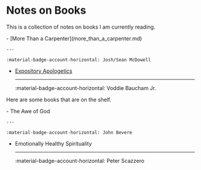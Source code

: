 # Notes on Books

This is a collection of notes on books I am currently reading.

<div class="grid cards" markdown>
  - [More Than a Carpenter](more_than_a_carpenter.md)

    ---
  
    :material-badge-account-horizontal: Josh/Sean McDowell
  
  - [Expository Apologetics](expository_apologetics.md)

    ---

    :material-badge-account-horizontal: Voddie Baucham Jr.
</div>

Here are some books that are on the shelf.

<div class="grid cards" markdown>
  - The Awe of God

    ---

    :material-badge-account-horizontal: John Bevere

  - Emotionally Healthy Spirituality

    ---

    :material-badge-account-horizontal: Peter Scazzero
</div>
